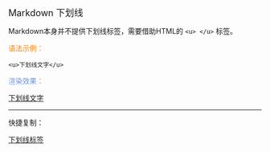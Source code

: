 <font size="4">Markdown 下划线</font>

Markdown本身并不提供下划线标签，需要借助HTML的 `<u> </u>` 标签。

<font color="#FF7F00">语法示例：</font>

```
<u>下划线文字</u>
```

<font color="#7093DB">渲染效果：</font>

<u>下划线文字</u>

---

快捷复制：

[下划线标签](yun://art.copy/?t=<u></u>)